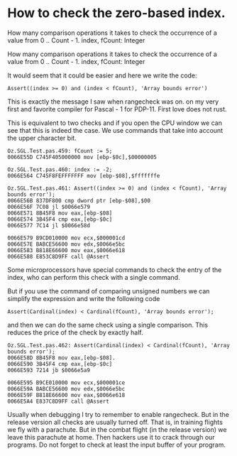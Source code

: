 # How to check the zero-based index.

How many comparison operations it takes to check the occurrence of a value from 0 .. Count - 1.
index, fCount: Integer

How many comparison operations it takes to check the occurrence of a value from 0 .. Count - 1.
index, fCount: Integer

It would seem that it could be easier and here we write the code:

`Assert((index >= 0) and (index < fCount), 'Array bounds error')`

This is exactly the message I saw when rangecheck was on. 
on my very first and favorite compiler for Pascal - 1 for PDP-11.
First love does not rust.

This is equivalent to two checks and if you open the CPU window 
we can see that this is indeed the case.
We use commands that take into account the upper character bit.
```
Oz.SGL.Test.pas.459: fCount := 5;
0066E55D C745F405000000 mov [ebp-$0c],$00000005

Oz.SGL.Test.pas.460: index := -2;
0066E564 C745F8FEFFFFFFF mov [ebp-$08],$fffffffe

Oz.SGL.Test.pas.461: Assert((index >= 0) and (index < fCount), 'Array bounds error');
0066E56B 837DF800 cmp dword ptr [ebp-$08],$00
0066E56F 7C08 jl $0066e579
0066E571 8B45F8 mov eax,[ebp-$08]
0066E574 3B45F4 cmp eax,[ebp-$0c]
0066E577 7C14 jl $0066e58d

0066E579 B9CD010000 mov ecx,$000001cd
0066E57E BABCE56600 mov edx,$0066e5bc
0066E583 B818E66600 mov eax,$0066e618
0066E588 E853C8D9FF call @Assert
```

Some microprocessors have special commands to check the entry of the index, 
who can perform this check with a single command.

But if you use the command of comparing unsigned numbers 
we can simplify the expression and write the following code

`Assert(Cardinal(index) < Cardinal(fCount), 'Array bounds error');`

and then we can do the same check using a single comparison.
This reduces the price of the check by exactly half.
```
Oz.SGL.Test.pas.462: Assert(Cardinal(index) < Cardinal(fCount), 'Array bounds error');
0066E58D 8B45F8 mov eax,[ebp-$08].
0066E590 3B45F4 cmp eax,[ebp-$0c]
0066E593 7214 jb $0066e5a9

0066E595 B9CE010000 mov ecx,$000001ce
0066E59A BABCE56600 mov edx,$0066e5bc
0066E59F B818E66600 mov eax,$0066e618
0066E5A4 E837C8D9FF call @Assert
```
Usually when debugging I try to remember to enable rangecheck.
But in the release version all checks are usually turned off.
That is, in training flights we fly with a parachute.
But in the combat flight (in the release version) we leave this parachute at home.
Then hackers use it to crack through our programs.
Do not forget to check at least the input buffer of your program.
